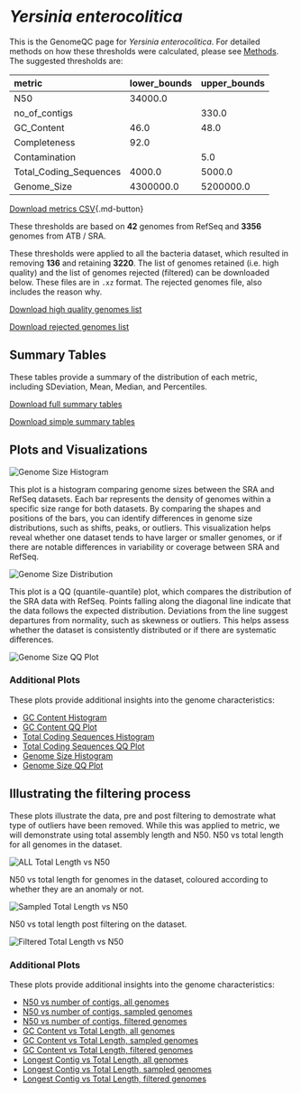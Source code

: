 # *Yersinia enterocolitica*

This is the GenomeQC page for *Yersinia enterocolitica*. For detailed methods on how these thresholds were calculated, please see [Methods](../../methods.md).
The suggested thresholds are: 

| metric                 | lower_bounds   | upper_bounds   |
|:-----------------------|:---------------|:---------------|
| N50                    | 34000.0        |                |
| no_of_contigs          |                | 330.0          |
| GC_Content             | 46.0           | 48.0           |
| Completeness           | 92.0           |                |
| Contamination          |                | 5.0            |
| Total_Coding_Sequences | 4000.0         | 5000.0         |
| Genome_Size            | 4300000.0      | 5200000.0      |

[Download metrics CSV](Yersinia_enterocolitica_metrics.csv){.md-button}


These thresholds are based on **42** genomes from RefSeq and **3356** genomes from ATB / SRA.

These thresholds were applied to all the bacteria dataset, which resulted in removing **136** and retaining **3220**.
The list of genomes retained (i.e. high quality) and the list of genomes rejected (filtered) can be downloaded below. These files are in `.xz` format. The rejected genomes file, also includes the reason why.

[Download high quality genomes list](Yersinia_enterocolitica_high_quality_genomes.csv.xz)


[Download rejected genomes list](Yersinia_enterocolitica_filtered_out_genomes.csv.xz)



## Summary Tables
These tables provide a summary of the distribution of each metric, including SDeviation, Mean, Median, and Percentiles.

[Download full summary tables](summary.csv)

[Download simple summary tables](selected_summary.csv)

## Plots and Visualizations

![Genome Size Histogram](Genome_Size_refseq_histogram_kde.png)

This plot is a histogram comparing genome sizes between the SRA and RefSeq datasets. Each bar represents the density of genomes within a specific size range for both datasets. By comparing the shapes and positions of the bars, you can identify differences in genome size distributions, such as shifts, peaks, or outliers. This visualization helps reveal whether one dataset tends to have larger or smaller genomes, or if there are notable differences in variability or coverage between SRA and RefSeq.

![Genome Size Distribution](Genome_Size_refseq_histogram_kde.png)

This plot is a QQ (quantile-quantile) plot, which compares the distribution of the SRA data with RefSeq. Points falling along the diagonal line indicate that the data follows the expected distribution. Deviations from the line suggest departures from normality, such as skewness or outliers. This helps assess whether the dataset is consistently distributed or if there are systematic differences.

![Genome Size QQ Plot](Genome_Size_refseq_qqplot.png)

### Additional Plots

These plots provide additional insights into the genome characteristics:

- [GC Content Histogram](GC_Content_refseq_histogram_kde.png)
- [GC Content QQ Plot](GC_Content_refseq_qqplot.png)
- [Total Coding Sequences Histogram](Total_Coding_Sequences_refseq_histogram_kde.png)
- [Total Coding Sequences QQ Plot](Total_Coding_Sequences_refseq_qqplot.png)
- [Genome Size Histogram](Genome_Size_refseq_histogram_kde.png)
- [Genome Size QQ Plot](Genome_Size_refseq_qqplot.png)
## Illustrating the filtering process
These plots illustrate the data, pre and post filtering to demostrate what type of outliers have been removed. While this was applied to metric, we will demonstrate using total assembly length and N50.
N50 vs total length for all genomes in the dataset.

![ALL Total Length vs N50](Yersinia_enterocolitica_all_total_length_N50.png)

N50 vs total length for genomes in the dataset, coloured according to whether they are an anomaly or not.

![Sampled Total Length vs N50](Yersinia_enterocolitica_sample_total_length_N50.png)

N50 vs total length post filtering on the dataset.

![Filtered Total Length vs N50](Yersinia_enterocolitica_filt_total_length_N50.png)

### Additional Plots

These plots provide additional insights into the genome characteristics:

- [N50 vs number of contigs, all genomes](Yersinia_enterocolitica_all_N50_number.png)
- [N50 vs number of contigs, sampled genomes](Yersinia_enterocolitica_sample_N50_number.png)
- [N50 vs number of contigs, filtered genomes](Yersinia_enterocolitica_filt_N50_number.png)
- [GC Content vs Total Length, all genomes](Yersinia_enterocolitica_all_total_length_GC_Content.png)
- [GC Content vs Total Length, sampled genomes](Yersinia_enterocolitica_sample_total_length_GC_Content.png)
- [GC Content vs Total Length, filtered genomes](Yersinia_enterocolitica_filt_total_length_GC_Content.png)
- [Longest Contig vs Total Length, all genomes](Yersinia_enterocolitica_all_total_length_longest.png)
- [Longest Contig vs Total Length, sampled genomes](Yersinia_enterocolitica_sample_total_length_longest.png)
- [Longest Contig vs Total Length, filtered genomes](Yersinia_enterocolitica_filt_total_length_longest.png)

